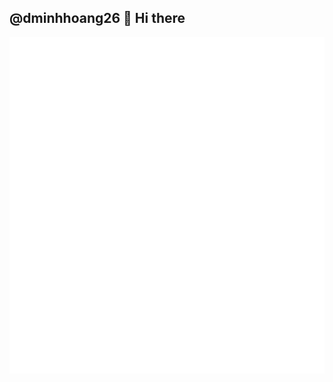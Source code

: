 ## @dminhhoang26 👋 Hi there

<picture>
  <img src="/metrics.plugin.habits.charts.svg" alt="Metrics" align="center" width="900">
</picture>

<picture>
  <img src="/metrics.plugin.languages.indepth.svg" alt="Metrics" align="center" width="900">
</picture>

<picture>
  <img src="/metrics.plugin.habits.facts.svg" alt="Metrics" align="center" width="900">
</picture>

<!--
**dminhhoang26/dminhhoang26** is a ✨ _special_ ✨ repository because its `README.md` (this file) appears on your GitHub profile.

Here are some ideas to get you started:

- 🔭 I’m currently working on ...
- 🌱 I’m currently learning ...
- 👯 I’m looking to collaborate on ...
- 🤔 I’m looking for help with ...
- 💬 Ask me about ...
- 📫 How to reach me: ...
- 😄 Pronouns: ...
- ⚡ Fun fact: ...
-->
